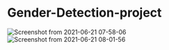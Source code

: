 # Gender-Detection-project
![Screenshot from 2021-06-21 07-58-06](https://user-images.githubusercontent.com/85062204/122699429-09a1df80-d267-11eb-92d3-00141cf4d29d.png)
![Screenshot from 2021-06-21 08-01-56](https://user-images.githubusercontent.com/85062204/122699456-16263800-d267-11eb-8027-ea7e4bd27704.png)
